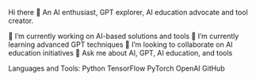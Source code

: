 Hi there 👋
An AI enthusiast, GPT explorer, AI education advocate and tool creator.

🔭 I’m currently working on AI-based solutions and tools
🌱 I’m currently learning advanced GPT techniques
👯 I’m looking to collaborate on AI education initiatives
💬 Ask me about AI, GPT, AI education, and tools

Languages and Tools:
Python
TensorFlow
PyTorch
OpenAI
GitHub
